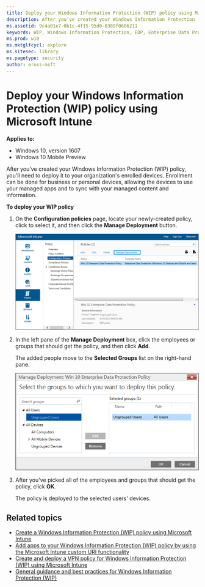 ```yaml
---
title: Deploy your Windows Information Protection (WIP) policy using Microsoft Intune (Windows 10)
description: After you’ve created your Windows Information Protection (WIP) policy, you'll need to deploy it to your organization's enrolled devices.
ms.assetid: 9c4a01e7-0b1c-4f15-95d0-0389f0686211
keywords: WIP, Windows Information Protection, EDP, Enterprise Data Protection, Intune
ms.prod: w10
ms.mktglfcycl: explore
ms.sitesec: library
ms.pagetype: security
author: eross-msft
---
```


# Deploy your Windows Information Protection (WIP) policy using Microsoft Intune
**Applies to:**

-   Windows 10, version 1607
-   Windows 10 Mobile Preview

After you’ve created your Windows Information Protection (WIP) policy, you'll need to deploy it to your organization's enrolled devices. Enrollment can be done for business or personal devices, allowing the devices to use your managed apps and to sync with your managed content and information.

**To deploy your WIP policy**

1.  On the **Configuration policies** page, locate your newly-created policy, click to select it, and then click the **Manage Deployment** button.

    ![Microsoft Intune: Click the Manage Deployment link from the Configuration Policies screen](images/intune-managedeployment.png)

2.  In the left pane of the **Manage Deployment** box, click the employees or groups that should get the policy, and then click **Add**.<p>
The added people move to the **Selected Groups** list on the right-hand pane.

    ![Microsoft Intune: Pick the group of employees that should get the policy](images/intune-groupselection.png)

3.  After you've picked all of the employees and groups that should get the policy, click **OK**.<p>
The policy is deployed to the selected users' devices.

## Related topics
- [Create a Windows Information Protection (WIP) policy using Microsoft Intune](create-wip-policy-using-intune.md)
- [Add apps to your Windows Information Protection (WIP) policy by using the Microsoft Intune custom URI functionality](add-apps-to-protected-list-using-custom-uri.md)
- [Create and deploy a VPN policy for Windows Information Protection (WIP) using Microsoft Intune](create-vpn-and-wip-policy-using-intune.md)
- [General guidance and best practices for Windows Information Protection (WIP)](guidance-and-best-practices-wip.md)